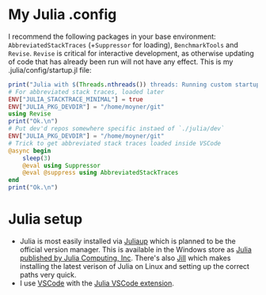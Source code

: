# My Julia .config
I recommend the following packages in your base environment: `AbbreviatedStackTraces` (+`Suppressor` for loading), `BenchmarkTools` and `Revise`. `Revise` is critical for interactive development, as otherwise updating of code that has already been run will not have any effect. This is my .julia/config/startup.jl file:

```julia
print("Julia with $(Threads.nthreads()) threads: Running custom startup... ")
# For abbreviated stack traces, loaded later
ENV["JULIA_STACKTRACE_MINIMAL"] = true
ENV["JULIA_PKG_DEVDIR"] = "/home/moyner/git"
using Revise
print("Ok.\n")
# Put dev'd repos somewhere specific instaed of `./julia/dev`
ENV["JULIA_PKG_DEVDIR"] = "/home/moyner/git"
# Trick to get abbreviated stack traces loaded inside VSCode
@async begin
    sleep(3)
    @eval using Suppressor
    @eval @suppress using AbbreviatedStackTraces
end
print("Ok.\n")
``` 
# Julia setup
- Julia is most easily installed via [Juliaup](https://github.com/JuliaLang/juliaup) which is planned to be the official version manager. This is available in the Windows store as [Julia published by Julia Computing, Inc](https://github.com/JuliaLang/juliaup). There's also [Jill](https://github.com/abelsiqueira/jill) which makes installing the latest verison of Julia on Linux and setting up the correct paths very quick.
- I use [VSCode](https://code.visualstudio.com/) with the [Julia VSCode extension](https://www.julia-vscode.org/).
